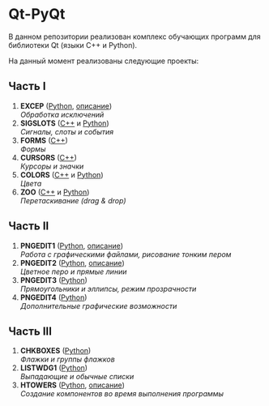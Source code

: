 # Qt-PyQt

В данном репозитории реализован комплекс обучающих программ для библиотеки Qt (языки C++ и Python).

На данный момент реализованы следующие проекты:
## Часть I
1. **EXCEP** ([Python](/Python/I/03-EXCEP), [описание](/Python/I/03-EXCEP/03-EXCEP.docx))<br/>
*Обработка исключений*
2. **SIGSLOTS** ([C++](/C++/I/04-EVENTS) и [Python](/Python/I/04-SIGSLOTS))<br/>
*Сигналы, слоты и события*
3. **FORMS** ([C++](/C++/I/05-FORMS))<br/>
*Формы*
4. **CURSORS** ([C++](/C++/I/07-CURSORS))<br/>
*Курсоры и значки*
5. **COLORS** ([C++](/C++/I/09-COLORS) и [Python](/Python/I/09-COLORS))<br/>
*Цвета*
6. **ZOO** ([C++](/C++/I/11-ZOO) и [Python](/Python/I/11-ZOO))<br/>
*Перетаскивание (drag & drop)*
## Часть II
1. **PNGEDIT1** ([Python](/Python/II/14-PNGEDIT1), [описание](/Python/II/14-PNGEDIT1/14-PNGEDIT1.docx))<br/>
*Работа с графическими файлами, рисование тонким пером*
2. **PNGEDIT2** ([Python](/Python/II/15-PNGEDIT2), [описание](/Python/II/15-PNGEDIT2/15-PNGEDIT2.docx))<br/>
*Цветное перо и прямые линии*
3. **PNGEDIT3** ([Python](/Python/II/16-PNGEDIT3))<br/>
*Прямоугольники и эллипсы, режим прозрачности*
4. **PNGEDIT4** ([Python](/Python/II/17-PNGEDIT4))<br/>
*Дополнительные графические возможности*
## Часть III
1. **CHKBOXES** ([Python](/Python/III/24-CHKBOXES))<br/>
*Флажки и группы флажков*
2. **LISTWDG1** ([Python](/Python/III/25-LISTWDG1))<br/>
*Выпадающие и обычные списки*
3. **HTOWERS** ([Python](/Python/III/33-HTOWERS), [описание](/Python/III/33-HTOWERS/33-HTOWERS.docx))<br/>
*Создание компонентов во время выполнения программы*
